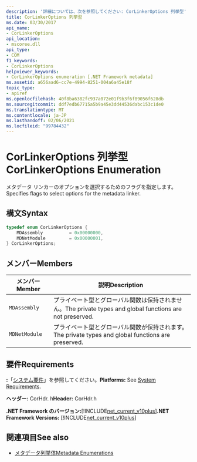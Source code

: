 ```yaml
---
description: '詳細については、次を参照してください: CorLinkerOptions 列挙型'
title: CorLinkerOptions 列挙型
ms.date: 03/30/2017
api_name:
- CorLinkerOptions
api_location:
- mscoree.dll
api_type:
- COM
f1_keywords:
- CorLinkerOptions
helpviewer_keywords:
- CorLinkerOptions enumeration [.NET Framework metadata]
ms.assetid: a656aad6-cc7e-4994-8251-004a6a45e18f
topic_type:
- apiref
ms.openlocfilehash: 40f8ba6382fc937a072e01f9b3f6f89056f628db
ms.sourcegitcommit: ddf7edb67715a5b9a45e3dd44536dabc153c1de0
ms.translationtype: MT
ms.contentlocale: ja-JP
ms.lasthandoff: 02/06/2021
ms.locfileid: "99784432"
---
```

# <a name="corlinkeroptions-enumeration"></a><span data-ttu-id="50b0f-103">CorLinkerOptions 列挙型</span><span class="sxs-lookup"><span data-stu-id="50b0f-103">CorLinkerOptions Enumeration</span></span>

<span data-ttu-id="50b0f-104">メタデータ リンカーのオプションを選択するためのフラグを指定します。</span><span class="sxs-lookup"><span data-stu-id="50b0f-104">Specifies flags to select options for the metadata linker.</span></span>  
  
## <a name="syntax"></a><span data-ttu-id="50b0f-105">構文</span><span class="sxs-lookup"><span data-stu-id="50b0f-105">Syntax</span></span>  
  
```cpp  
typedef enum CorLinkerOptions {  
    MDAssembly          = 0x00000000,  
    MDNetModule         = 0x00000001,  
} CorLinkerOptions;  
```  
  
## <a name="members"></a><span data-ttu-id="50b0f-106">メンバー</span><span class="sxs-lookup"><span data-stu-id="50b0f-106">Members</span></span>  
  
|<span data-ttu-id="50b0f-107">メンバー</span><span class="sxs-lookup"><span data-stu-id="50b0f-107">Member</span></span>|<span data-ttu-id="50b0f-108">説明</span><span class="sxs-lookup"><span data-stu-id="50b0f-108">Description</span></span>|  
|------------|-----------------|  
|`MDAssembly`|<span data-ttu-id="50b0f-109">プライベート型とグローバル関数は保持されません。</span><span class="sxs-lookup"><span data-stu-id="50b0f-109">The private types and global functions are not preserved.</span></span>|  
|`MDNetModule`|<span data-ttu-id="50b0f-110">プライベート型とグローバル関数が保持されます。</span><span class="sxs-lookup"><span data-stu-id="50b0f-110">The private types and global functions are preserved.</span></span>|  
  
## <a name="requirements"></a><span data-ttu-id="50b0f-111">要件</span><span class="sxs-lookup"><span data-stu-id="50b0f-111">Requirements</span></span>  

 <span data-ttu-id="50b0f-112">**:**「[システム要件](../../get-started/system-requirements.md)」を参照してください。</span><span class="sxs-lookup"><span data-stu-id="50b0f-112">**Platforms:** See [System Requirements](../../get-started/system-requirements.md).</span></span>  
  
 <span data-ttu-id="50b0f-113">**ヘッダー:** CorHdr. h</span><span class="sxs-lookup"><span data-stu-id="50b0f-113">**Header:** CorHdr.h</span></span>  
  
 <span data-ttu-id="50b0f-114">**.NET Framework のバージョン:**[!INCLUDE[net_current_v10plus](../../../../includes/net-current-v10plus-md.md)]</span><span class="sxs-lookup"><span data-stu-id="50b0f-114">**.NET Framework Versions:** [!INCLUDE[net_current_v10plus](../../../../includes/net-current-v10plus-md.md)]</span></span>  
  
## <a name="see-also"></a><span data-ttu-id="50b0f-115">関連項目</span><span class="sxs-lookup"><span data-stu-id="50b0f-115">See also</span></span>

- [<span data-ttu-id="50b0f-116">メタデータ列挙体</span><span class="sxs-lookup"><span data-stu-id="50b0f-116">Metadata Enumerations</span></span>](metadata-enumerations.md)
